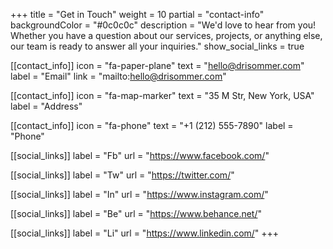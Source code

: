 +++
title = "Get in Touch"
weight = 10
partial = "contact-info"
backgroundColor = "#0c0c0c"
description = "We'd love to hear from you! Whether you have a question about our services, projects, or anything else, our team is ready to answer all your inquiries."
show_social_links = true

[[contact_info]]
icon = "fa-paper-plane"
text = "hello@drisommer.com"
label = "Email"
link = "mailto:hello@drisommer.com"

[[contact_info]]
icon = "fa-map-marker"
text = "35 M Str, New York, USA"
label = "Address"

[[contact_info]]
icon = "fa-phone"
text = "+1 (212) 555-7890"
label = "Phone"

[[social_links]]
label = "Fb"
url = "https://www.facebook.com/"

[[social_links]]
label = "Tw"
url = "https://twitter.com/"

[[social_links]]
label = "In"
url = "https://www.instagram.com/"

[[social_links]]
label = "Be"
url = "https://www.behance.net/"

[[social_links]]
label = "Li"
url = "https://www.linkedin.com/"
+++

